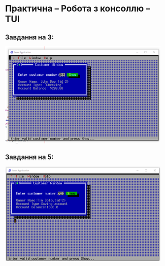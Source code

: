 # Практична – Робота з консоллю – TUI

## Завдання на 3:

![alt text](<image/Знімок екрана 2024-05-30 133548.png>)

## Завдання на 5:

![alt text](<image/Знімок екрана 2024-06-01 145846.png>)